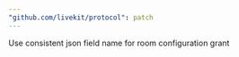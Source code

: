 ```yaml
---
"github.com/livekit/protocol": patch
---
```


Use consistent json field name for room configuration grant
